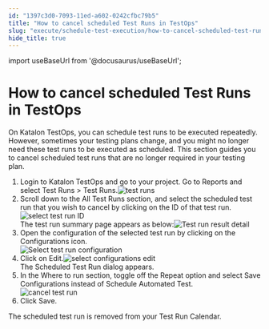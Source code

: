```yaml
---
id: "1397c3d0-7093-11ed-a602-0242cfbc79b5"
title: "How to cancel scheduled Test Runs in TestOps"
slug: "execute/schedule-test-execution/how-to-cancel-scheduled-test-runs-in-testops"
hide_title: true
---
```

import useBaseUrl from '@docusaurus/useBaseUrl';


# <a id="task-8220" class="anchor_top_offset"/><a id="ariaid-title1" class="anchor_top_offset"/>How to cancel scheduled Test Runs in TestOps

<section xmlns="http://www.w3.org/1999/xhtml" className="section context">On <span className="ph">Katalon TestOps</span>, you can schedule  test runs to be executed repeatedly. However, sometimes your testing plans change, and you might no longer need these  test runs to be executed as scheduled. This section guides you to cancel scheduled test runs that are no longer required in your testing plan.</section> 
<ol xmlns="http://www.w3.org/1999/xhtml" className="ol steps"><li className="li step stepexpand"><span className="ph cmd">Login to <span className="ph">Katalon TestOps</span>  and go to your project. Go to <span className="ph uicontrol">Reports</span> and select <span className="ph uicontrol">Test Runs</span> &gt; <span className="ph uicontrol">Test Runs</span>.<img className="image" src={useBaseUrl("/13a3aab0-7093-11ed-a602-0242cfbc79b5.png")} alt="test runs" /></span></li><li className="li step stepexpand"><span className="ph cmd">Scroll  down to the <span className="ph uicontrol">All Test Runs</span> section,   and select the scheduled test run that you wish to cancel by clicking on the <span className="ph uicontrol">ID</span> of that test run. <img className="image" src={useBaseUrl("/13af4370-7093-11ed-a602-0242cfbc79b5.png")} alt="select test run ID" /></span><div className="itemgroup stepresult">The test run summary page appears as below:<img className="image" src={useBaseUrl("/13a7a250-7093-11ed-a602-0242cfbc79b5.png")} alt="Test run result detail" /></div></li><li className="li step stepexpand"><span className="ph cmd">Open the configuration of the selected test run by clicking on the <span className="ph uicontrol">Configurations</span> icon. </span><div className="itemgroup info"><img className="image" src={useBaseUrl("/138c0400-7093-11ed-a602-0242cfbc79b5.png")} alt="Select test run configuration" /></div></li><li className="li step stepexpand"><span className="ph cmd">Click on <span className="ph uicontrol">Edit</span>.<img className="image" src={useBaseUrl("/13ab24c0-7093-11ed-a602-0242cfbc79b5.png")} alt="select configurations edit" /></span><div className="itemgroup stepresult">The  <span className="ph uicontrol">Scheduled Test Run</span> dialog appears.</div></li><li className="li step stepexpand"><span className="ph cmd">In the <span className="ph uicontrol">Where to run</span> section, toggle off the <span className="ph uicontrol">Repeat</span> option and select <span className="ph uicontrol">Save Configurations</span> instead of <span className="ph uicontrol">Schedule Automated Test</span>.</span><div className="itemgroup info"><img className="image" width={500} src={useBaseUrl("/13944160-7093-11ed-a602-0242cfbc79b5.png")} alt="cancel test run" /></div></li><li className="li step stepexpand"><span className="ph cmd">Click <span className="ph uicontrol">Save</span>.</span></li></ol> 
<section xmlns="http://www.w3.org/1999/xhtml" className="section result">The scheduled test run is removed from your <span className="ph uicontrol">Test Run Calendar</span>. </section> 
